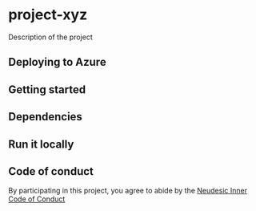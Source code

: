 
# project-xyz

Description of the project

## Deploying to Azure

## Getting started

## Dependencies

## Run it locally

## Code of conduct

By participating in this project, you
agree to abide by the [Neudesic Inner Code of Conduct](https://github.com/neudesic/intro-to-innersource/blob/main/CODE_OF_CONDUCT.md)
